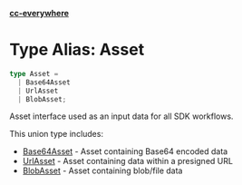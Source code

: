 [**cc-everywhere**](../../../../../index.md)

<HorizontalLine />

# Type Alias: Asset

```ts
type Asset = 
  | Base64Asset
  | UrlAsset
  | BlobAsset;
```

Asset interface used as an input data for all SDK workflows.

This union type includes:

- [Base64Asset](base64-asset.md) - Asset containing Base64 encoded data
- [UrlAsset](url-asset.md) - Asset containing data within a presigned URL
- [BlobAsset](blob-asset.md) - Asset containing blob/file data

